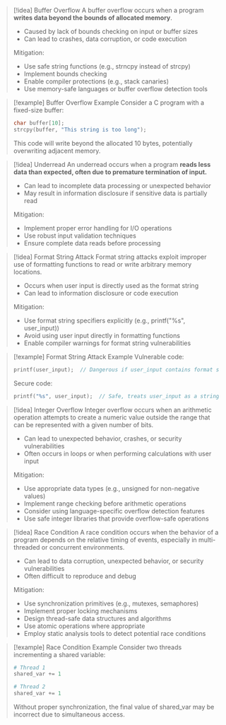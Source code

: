 > [!idea] Buffer Overflow
> A buffer overflow occurs when a program **writes data beyond the bounds of allocated memory**.
> - Caused by lack of bounds checking on input or buffer sizes
> - Can lead to crashes, data corruption, or code execution
> 
> Mitigation:
> - Use safe string functions (e.g., strncpy instead of strcpy)
> - Implement bounds checking
> - Enable compiler protections (e.g., stack canaries)
> - Use memory-safe languages or buffer overflow detection tools

> [!example] Buffer Overflow Example
> Consider a C program with a fixed-size buffer:
> ```c
> char buffer[10];
> strcpy(buffer, "This string is too long");
> ```
> This code will write beyond the allocated 10 bytes, potentially overwriting adjacent memory.

> [!idea] Underread
> An underread occurs when a program **reads less data than expected, often due to premature termination of input.**
> - Can lead to incomplete data processing or unexpected behavior
> - May result in information disclosure if sensitive data is partially read
> 
> Mitigation:
> - Implement proper error handling for I/O operations
> - Use robust input validation techniques
> - Ensure complete data reads before processing

> [!idea] Format String Attack
> Format string attacks exploit improper use of formatting functions to read or write arbitrary memory locations.
> - Occurs when user input is directly used as the format string
> - Can lead to information disclosure or code execution
> 
> Mitigation:
> - Use format string specifiers explicitly (e.g., printf("%s", user_input))
> - Avoid using user input directly in formatting functions
> - Enable compiler warnings for format string vulnerabilities

> [!example] Format String Attack Example
> Vulnerable code:
> ```c
> printf(user_input);  // Dangerous if user_input contains format specifiers
> ```
> Secure code:
> ```c
> printf("%s", user_input);  // Safe, treats user_input as a string
> ```

> [!idea] Integer Overflow
> Integer overflow occurs when an arithmetic operation attempts to create a numeric value outside the range that can be represented with a given number of bits.
> - Can lead to unexpected behavior, crashes, or security vulnerabilities
> - Often occurs in loops or when performing calculations with user input
> 
> Mitigation:
> - Use appropriate data types (e.g., unsigned for non-negative values)
> - Implement range checking before arithmetic operations
> - Consider using language-specific overflow detection features
> - Use safe integer libraries that provide overflow-safe operations

> [!idea] Race Condition
> A race condition occurs when the behavior of a program depends on the relative timing of events, especially in multi-threaded or concurrent environments.
> - Can lead to data corruption, unexpected behavior, or security vulnerabilities
> - Often difficult to reproduce and debug
> 
> Mitigation:
> - Use synchronization primitives (e.g., mutexes, semaphores)
> - Implement proper locking mechanisms
> - Design thread-safe data structures and algorithms
> - Use atomic operations where appropriate
> - Employ static analysis tools to detect potential race conditions

> [!example] Race Condition Example
> Consider two threads incrementing a shared variable:
> ```python
> # Thread 1
> shared_var += 1
> 
> # Thread 2
> shared_var += 1
> ```
> Without proper synchronization, the final value of shared_var may be incorrect due to simultaneous access.